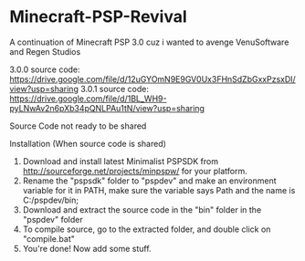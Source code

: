 # Minecraft-PSP-Revival
A continuation of Minecraft PSP 3.0 cuz i wanted to avenge VenuSoftware and Regen Studios

3.0.0 source code: https://drive.google.com/file/d/12uGYOmN9E9GV0Ux3FHnSdZbGxxPzsxDI/view?usp=sharing
3.0.1 source code: https://drive.google.com/file/d/1BL_WH9-pyLNwAv2n6pXb34pQNLPAu1tN/view?usp=sharing

Source Code not ready to be shared 

Installation (When source code is shared)

1. Download and install latest Minimalist PSPSDK from http://sourceforge.net/projects/minpspw/ for your platform.
2. Rename the "pspsdk" folder to "pspdev" and make an environment variable for it in PATH, make sure the variable says Path and the name is C:/pspdev/bin;
3. Download and extract the source code in the "bin" folder in the "pspdev" folder
4. To compile source, go to the extracted folder, and double click on "compile.bat"
5. You're done! Now add some stuff.
